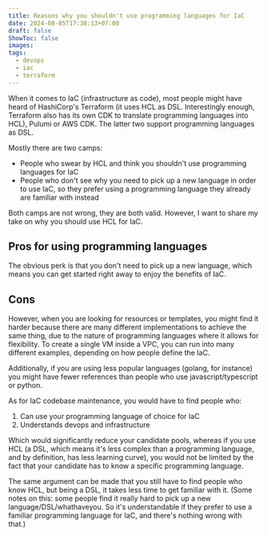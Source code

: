 ```yaml
---
title: Reasons why you shouldn't use programming languages for IaC
date: 2024-08-05T17:38:13+07:00
draft: false
ShowToc: false
images:
tags:
  - devops
  - iac
  - terraform
---
```


When it comes to IaC (infrastructure as code), most people might have heard of HashiCorp's Terraform (it uses HCL as DSL. Interestingly enough, Terraform also has its own CDK to translate programming languages into HCL), Pulumi or AWS CDK. The latter two support programming languages as DSL.

Mostly there are two camps:

- People who swear by HCL and think you shouldn't use programming languages for IaC
- People who don't see why you need to pick up a new language in order to use IaC, so they prefer using a programming language they already are familiar with instead

Both camps are not wrong, they are both valid. However, I want to share my take on why you should use HCL for IaC.

## Pros for using programming languages

The obvious perk is that you don't need to pick up a new language, which means you can get started right away to enjoy the benefits of IaC.

## Cons

However, when you are looking for resources or templates, you might find it harder because there are many different implementations to achieve the same thing, due to the nature of programming languages where it allows for flexibility. To create a single VM inside a VPC, you can run into many different examples, depending on how people define the IaC.

Additionally, if you are using less popular languages (golang, for instance) you might have fewer references than people who use javascript/typescript or python.

As for IaC codebase maintenance, you would have to find people who:

1. Can use your programming language of choice for IaC
2. Understands devops and infrastructure

Which would significantly reduce your candidate pools, whereas if you use HCL (a DSL, which means it's less complex than a programming language, and by definition, has less learning curve), you would not be limited by the fact that your candidate has to know a specific programming language.

The same argument can be made that you still have to find people who know HCL, but being a DSL, it takes less time to get familiar with it. (Some notes on this: some people find it really hard to pick up a new language/DSL/whathaveyou. So it's understandable if they prefer to use a familiar programming language for IaC, and there's nothing wrong with that.)
